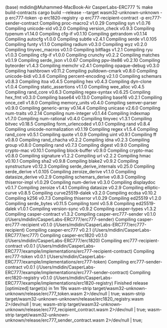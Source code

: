 (base) mdidin@Muhammed-MacBook-Air CasperLabs-ERC777 % make build-contracts
cargo build --release --target wasm32-unknown-unknown  -p erc777-token  -p erc1820-registry  -p erc777-recipient-contract  -p erc777-sender-contract
   Compiling proc-macro2 v1.0.29
   Compiling syn v1.0.76
   Compiling unicode-xid v0.2.0
   Compiling version_check v0.9.3
   Compiling typenum v1.14.0
   Compiling cfg-if v0.1.10
   Compiling getrandom v0.1.14
   Compiling autocfg v1.0.0
   Compiling subtle v2.4.1
   Compiling serde v1.0.105
   Compiling funty v1.1.0
   Compiling radium v0.3.0
   Compiling wyz v0.2.0
   Compiling tinyvec_macros v0.1.0
   Compiling bitflags v1.2.1
   Compiling ryu v1.0.3
   Compiling cfg-if v1.0.0
   Compiling crunchy v0.2.2
   Compiling matches v0.1.9
   Compiling serde_json v1.0.67
   Compiling ppv-lite86 v0.2.10
   Compiling byteorder v1.4.3
   Compiling memchr v2.4.1
   Compiling opaque-debug v0.3.0
   Compiling hashbrown v0.11.2
   Compiling pulldown-cmark v0.8.0
   Compiling unicode-bidi v0.3.6
   Compiling percent-encoding v2.1.0
   Compiling schemars v0.8.3
   Compiling itoa v0.4.5
   Compiling hex v0.4.3
   Compiling dyn-clone v1.0.4
   Compiling static_assertions v1.1.0
   Compiling wee_alloc v0.4.5
   Compiling rand_core v0.6.3
   Compiling regex-syntax v0.6.25
   Compiling hex_fmt v0.3.0
   Compiling base64 v0.13.0
   Compiling base16 v0.2.1
   Compiling once_cell v1.8.0
   Compiling memory_units v0.4.0
   Compiling semver-parser v0.9.0
   Compiling generic-array v0.14.4
   Compiling unicase v2.6.0
   Compiling num-traits v0.2.14
   Compiling num-integer v0.1.44
   Compiling indexmap v1.7.0
   Compiling num-rational v0.4.0
   Compiling tinyvec v1.3.1
   Compiling bitvec v0.18.5
   Compiling form_urlencoded v1.0.1
   Compiling rand v0.8.4
   Compiling unicode-normalization v0.1.19
   Compiling regex v1.5.4
   Compiling rand_core v0.5.1
   Compiling quote v1.0.9
   Compiling uint v0.9.1
   Compiling ff v0.8.0
   Compiling rand_chacha v0.2.2
   Compiling idna v0.2.3
   Compiling group v0.8.0
   Compiling rand v0.7.3
   Compiling digest v0.9.0
   Compiling crypto-mac v0.10.1
   Compiling block-buffer v0.9.0
   Compiling crypto-mac v0.8.0
   Compiling signature v1.2.2
   Compiling url v2.2.2
   Compiling hmac v0.10.1
   Compiling sha2 v0.9.8
   Compiling blake2 v0.9.2
   Compiling synstructure v0.12.3
   Compiling serde_derive_internals v0.25.0
   Compiling serde_derive v1.0.105
   Compiling zeroize_derive v1.1.0
   Compiling datasize_derive v0.2.9
   Compiling schemars_derive v0.8.3
   Compiling thiserror-impl v1.0.29
   Compiling num-derive v0.3.0
   Compiling displaydoc v0.1.7
   Compiling zeroize v1.4.1
   Compiling datasize v0.2.9
   Compiling elliptic-curve v0.8.5
   Compiling curve25519-dalek v3.2.0
   Compiling ecdsa v0.10.2
   Compiling k256 v0.7.3
   Compiling thiserror v1.0.29
   Compiling ed25519 v1.2.0
   Compiling serde_bytes v0.11.5
   Compiling toml v0.5.8
   Compiling ed25519-dalek v1.0.1
   Compiling version-sync v0.9.2
   Compiling casper-types v1.3.2
   Compiling casper-contract v1.3.2
   Compiling casper-erc777-sender v0.1.0 (/Users/mdidin/CasperLabs-ERC777/erc777-sender)
   Compiling casper-erc777-recipient v0.1.0 (/Users/mdidin/CasperLabs-ERC777/erc777-recipient)
   Compiling casper-erc777 v0.2.1 (/Users/mdidin/CasperLabs-ERC777/erc777)
   Compiling casper-erc1820 v0.1.0 (/Users/mdidin/CasperLabs-ERC777/erc1820)
   Compiling erc777-recipient-contract v0.0.1 (/Users/mdidin/CasperLabs-ERC777/example/implementations/erc777-recipient-contract)
   Compiling erc777-token v0.0.1 (/Users/mdidin/CasperLabs-ERC777/example/implementations/erc777-token)
   Compiling erc777-sender-contract v0.0.1 (/Users/mdidin/CasperLabs-ERC777/example/implementations/erc777-sender-contract)
   Compiling erc1820-registry v0.1.0 (/Users/mdidin/CasperLabs-ERC777/example/implementations/erc1820-registry)
    Finished release [optimized] target(s) in 1m 19s
wasm-strip target/wasm32-unknown-unknown/release/erc777_token.wasm 2>/dev/null | true;  wasm-strip target/wasm32-unknown-unknown/release/erc1820_registry.wasm 2>/dev/null | true;  wasm-strip target/wasm32-unknown-unknown/release/erc777_recipient_contract.wasm 2>/dev/null | true;  wasm-strip target/wasm32-unknown-unknown/release/erc777_sender_contract.wasm 2>/dev/null | true;